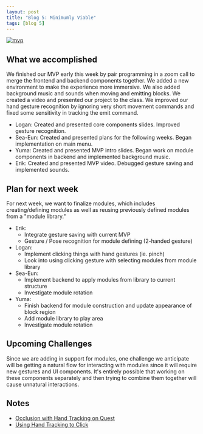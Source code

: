```yaml
---
layout: post
title: "Blog 5: Minimumly Viable"
tags: [blog 5]
---
```


[![mvp](http://img.youtube.com/vi/imhqX6GZERQ/0.jpg)](http://www.youtube.com/watch?v=imhqX6GZERQ "mvp")

## What we accomplished
We finished our MVP early this week by pair programming in a zoom call to merge the frontend and backend components together. We added a new environment to make the experience more immersive. We also added background music
and sounds when moving and emitting blocks. We created a video and presented our project to the class. We improved our hand gesture
recognition by ignoring very short movement commands and fixed some sensitivity in tracking the emit command.
* Logan: Created and presented core components slides. Improved gesture recognition.
* Sea-Eun: Created and presented plans for the following weeks. Began implementation on main menu.
* Yuma: Created and presented MVP intro slides. Began work on module components in backend and implemented background music.
* Erik: Created and presented MVP video. Debugged gesture saving and implemented sounds.

## Plan for next week
For next week, we want to finalize modules, which includes creating/defining modules as well as reusing previously defined modules from a "module library." 
* Erik:
	* Integrate gesture saving with current MVP
	* Gesture / Pose recognition for module defining (2-handed gesture)
* Logan:
	* Implement clicking things with hand gestures (ie. pinch)
	* Look into using clicking gesture with selecting modules from module library
* Sea-Eun:
	* Implement backend to apply modules from library to current structure
	* Investigate module rotation
* Yuma:
	* Finish backend for module construction and update appearance of block region
	* Add module library to play area
	* Investigate module rotation

## Upcoming Challenges
Since we are adding in support for modules, one challenge we anticipate will be getting a natural flow for interacting with modules since it will require new gestures and UI components. It's entirely possible that working on these components separately and then trying to combine them together will cause unnatural interactions.

## Notes
* [Occlusion with Hand Tracking on Quest](https://www.reddit.com/r/OculusQuest/comments/gbm0gj/i_made_an_experiment_to_deal_with_occlusion/)
* [Using Hand Tracking to Click](https://developer.oculus.com/documentation/unity/unity-sf-handtracking/?locale=en_US)